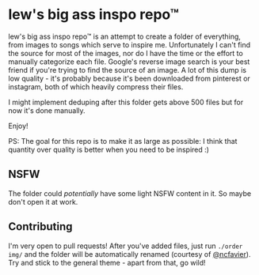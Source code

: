 # lew's big ass inspo repo™
lew's big ass inspo repo™ is an attempt to create a folder of everything, from images to songs which serve to inspire me. Unfortunately I can't find the source for most of the images, nor do I have the time or the effort to manually categorize each file. Google's reverse image search is your best friend if you're trying to find the source of an image. A lot of this dump is low quality - it's probably because it's been downloaded from pinterest or instagram, both of which heavily compress their files.

I might implement deduping after this folder gets above 500 files but for now it's done manually.

Enjoy!

PS: The goal for this repo is to make it as large as possible: I think that quantity over quality is better when you need to be inspired :)

## NSFW

The folder could *potentially* have some light NSFW content in it. So maybe don't open it at work.

## Contributing
I'm very open to pull requests! After you've added files, just run `./order img/` and the folder will be automatically renamed (courtesy of [@ncfavier](https://github.com/ncfavier)). Try and stick to the general theme - apart from that, go wild!
